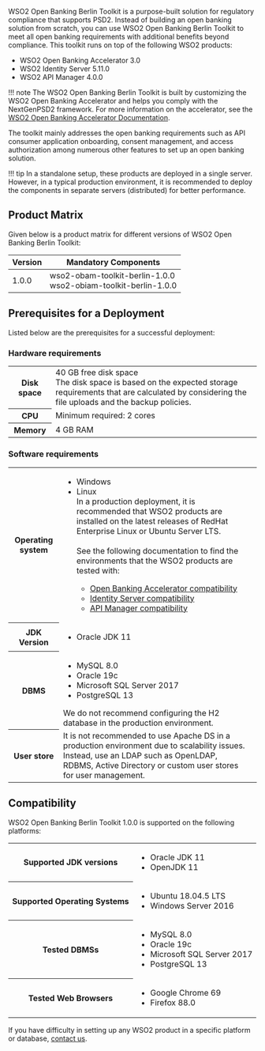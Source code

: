 WSO2 Open Banking Berlin Toolkit is a purpose-built solution for regulatory compliance that supports PSD2. Instead of 
building an open banking solution from scratch, you can use WSO2 Open Banking Berlin Toolkit to meet all open 
banking requirements with additional benefits beyond compliance. This toolkit runs on top of the following WSO2 products:

- WSO2 Open Banking Accelerator 3.0
- WSO2 Identity Server 5.11.0
- WSO2 API Manager 4.0.0

!!! note
    The WSO2 Open Banking Berlin Toolkit is built by customizing the WSO2 Open Banking Accelerator and helps you 
    comply with the NextGenPSD2 framework. For more information on the accelerator, see 
    the [WSO2 Open Banking Accelerator Documentation](https://ob.docs.wso2.com/).

The toolkit mainly addresses the open banking requirements such as API consumer application onboarding, consent 
management, and access authorization among numerous other features to set up an open banking solution. 

!!! tip
    In a standalone setup, these products are deployed in a single server. However, in a typical production environment, 
    it is recommended to deploy the components in separate servers (distributed) for better performance.

## Product Matrix

Given below is a product matrix for different versions of WSO2 Open Banking Berlin Toolkit:

| Version | Mandatory Components | 
| --------| ---------------------|  
| 1.0.0 | wso2-obam-toolkit-berlin-1.0.0 <br/> wso2-obiam-toolkit-berlin-1.0.0 | 

## Prerequisites for a Deployment

Listed below are the prerequisites for a successful deployment:

### Hardware requirements 

<table>
   <tbody>
      <tr>
         <th>Disk space</th>
         <td>
            40 GB free disk space <br/> The disk space is based on the expected storage requirements that are calculated by considering the file uploads and the backup policies.
         </td>
      </tr>
      <tr>
         <th>CPU</th>
         <td>
            Minimum required: 2 cores
         </td>
      </tr>
      <tr>
         <th>Memory</th>
         <td>
            4 GB RAM
         </td>
      </tr>
   </tbody>
</table>

### Software requirements

<table>
   <tbody>
      <tr>
         <th>Operating system</th>
         <td>
            <ul>
               <li>Windows </li>
               <li>Linux </li>
               In a production deployment, it is recommended that WSO2 products are installed on the latest releases of RedHat Enterprise Linux or Ubuntu Server LTS. 
               <br/> <br/>
               See the following documentation to find the environments that the WSO2 products are tested with:
               <ul>
                  <li> <a href="https://ob.docs.wso2.com/en/latest/install-and-setup/prerequisites/#prerequisites-for-a-deployment">Open Banking Accelerator compatibility</a></li>
                  <li> <a href="https://is.docs.wso2.com/en/5.9.0/setup/environment-compatibility/">Identity Server compatibility</a></li>
                  <li> <a href="https://apim.docs.wso2.com/en/latest/install-and-setup/setup/reference/product-compatibility/">API Manager compatibility</a></li>
               </ul>
            </ul>
         </td>
      </tr>
      <tr>
         <th>JDK Version</th>
         <td>
            <ul>
               <li>Oracle JDK 11</li>
            </ul>
         <td>  
      </tr>
      <tr>
         <th>DBMS</th>
         <td>
            <ul>
               <li>MySQL 8.0</li>
               <li>Oracle 19c</li>
               <li>Microsoft SQL Server 2017</li>
               <li> PostgreSQL 13</li>
            </ul>
            We do not recommend configuring the H2 database in the production environment.
         <td>   
      </tr>
      <tr>
         <th> User store</th>
         <td> It is not recommended to use Apache DS in a production environment due to scalability issues. Instead, use an LDAP such as OpenLDAP, RDBMS, Active Directory or custom user stores for user management.</td>
      </tr>
   </tbody>
</table>

## Compatibility 

WSO2 Open Banking Berlin Toolkit 1.0.0 is supported on the following platforms:

<table>
   <tbody>
      <tr>
         <th>Supported JDK versions</th>
         <td>
            <ul>
               <li>
                  Oracle JDK 11
               </li>
               <li>
                  OpenJDK 11
               </li>
            </ul>
         </td>
      </tr>
      <tr>
         <th>Supported Operating Systems</th>
         <td>
            <ul>
               <li>
                  Ubuntu 18.04.5 LTS
               </li>
               <li>
                  Windows Server 2016
               </li>
            </ul>
         </td>
      </tr>
      <tr>
         <th>Tested DBMSs</th>
         <td>
            <ul>
               <li>
                  MySQL 8.0
               </li>
               <li>
                  Oracle 19c
               </li>
               <li>
                  Microsoft SQL Server 2017
               </li>
               <li>
                  PostgreSQL 13
               </li>
            </ul>
         </td>
      </tr>
      <tr>
         <th>Tested Web Browsers</th>
         <td>
            <ul>
               <li>
                  Google Chrome 69
               </li>
               <li>
                  Firefox 88.0
               </li>
            </ul>
         </td>
      </tr>
   </tbody>
</table>

If you have difficulty in setting up any WSO2 product in a specific platform or database,
[contact us](https://wso2.com/subscription/).